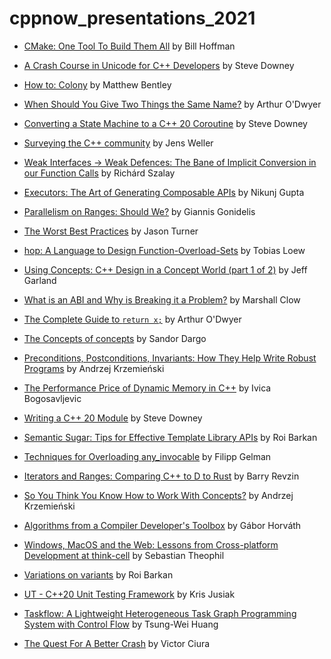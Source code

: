 # cppnow_presentations_2021

- [CMake: One Tool To Build Them All](https://github.com/boostcon/cppnow_presentations_2021/blob/main/cppnow_slides/CMake_One_Tool_To_Build_Them_All_CppNow.pdf) by Bill Hoffman
- [A Crash Course in Unicode for C++ Developers](https://github.com/boostcon/cppnow_presentations_2021/blob/main/cppnow_slides/crash_course_unicode_slides.pdf) by Steve Downey


- [How to: Colony](https://github.com/boostcon/cppnow_presentations_2021/blob/main/cppnow_slides/how_to_colony_8.odp) by Matthew Bentley
- [When Should You Give Two Things the Same Name?](https://github.com/boostcon/cppnow_presentations_2021/blob/main/cppnow_slides/2021_05_03__When_should_you_give_two_things_the_same_name_1.pdf) by Arthur O'Dwyer


- [Converting a State Machine to a C++ 20 Coroutine](https://github.com/boostcon/cppnow_presentations_2021/blob/main/cppnow_slides/convert_state_machine_coroutine_slides.pdf) by Steve Downey

- [Surveying the C++ community](https://github.com/boostcon/cppnow_presentations_2021/blob/main/cppnow_slides/cppcommunitysurveys_and_boost.pdf) by Jens Weller


- [Weak Interfaces → Weak Defences: The Bane of Implicit Conversion in our Function Calls](https://github.com/boostcon/cppnow_presentations_2021/blob/main/cppnow_slides/Richard_Szalay_Weak_Interfaces_Weak_Defences_SLIDES.pdf) by Richárd Szalay
- [Executors: The Art of Generating Composable APIs](https://github.com/boostcon/cppnow_presentations_2021/blob/main/cppnow_slides/executors_the_art_of_generating_composable_APIs.pptx) by Nikunj Gupta
- [Parallelism on Ranges: Should We?](https://github.com/boostcon/cppnow_presentations_2021/blob/main/cppnow_slides/Parallelism_on_Ranges.pptx) by Giannis Gonidelis
- [The Worst Best Practices](https://github.com/boostcon/cppnow_presentations_2021/blob/main/cppnow_slides/Jason_Turner_CNow_2021_The_Worst_Best_Practices.pdf) by Jason Turner
- [hop: A Language to Design Function-Overload-Sets](https://github.com/boostcon/cppnow_presentations_2021/blob/main/cppnow_slides/hop_slides.pdf) by Tobias Loew
- [Using Concepts: C++ Design in a Concept World (part 1 of 2)](https://github.com/boostcon/cppnow_presentations_2021/blob/main/cppnow_slides/2021cppnow_learning_concepts.pdf) by Jeff Garland
- [What is an ABI and Why is Breaking it a Problem?](https://github.com/boostcon/cppnow_presentations_2021/blob/main/cppnow_slides/what_is_an_ABI_and_why_is_breaking_it_a_problem.pdf) by Marshall Clow
- [The Complete Guide to `return x;`](https://github.com/boostcon/cppnow_presentations_2021/blob/main/cppnow_slides/2021_05_04__The_Complete_Guide_to_return_x_1.pdf) by Arthur O'Dwyer


- [The Concepts of concepts](https://github.com/boostcon/cppnow_presentations_2021/blob/main/cppnow_slides/The_Concepts_of_Concepts_CNow.pptx) by Sandor Dargo
- [Preconditions, Postconditions, Invariants: How They Help Write Robust Programs](https://github.com/boostcon/cppnow_presentations_2021/blob/main/cppnow_slides/andrzej_preconditions.pdf) by Andrzej Krzemieński
- [The Performance Price of Dynamic Memory in C++](https://github.com/boostcon/cppnow_presentations_2021/blob/main/cppnow_slides/Price_of_Dynamic_Memory_CNow2021.pdf) by Ivica Bogosavljevic


- [Writing a C++ 20 Module](https://github.com/boostcon/cppnow_presentations_2021/blob/main/cppnow_slides/modulating_a_component_slides.pdf) by Steve Downey
- [Semantic Sugar: Tips for Effective Template Library APIs](https://github.com/boostcon/cppnow_presentations_2021/blob/main/cppnow_slides/Semantic_Sugar__Tips_for_Effective_Template_Library_APIs_1.pdf) by Roi Barkan
- [Techniques for Overloading any_invocable](https://github.com/boostcon/cppnow_presentations_2021/blob/main/cppnow_slides/techniques_for_overloading_any_invocable.pdf) by Filipp Gelman

- [Iterators and Ranges: Comparing C++ to D to Rust](https://github.com/boostcon/cppnow_presentations_2021/blob/main/cppnow_slides/Iteration_Models_slides.pdf) by Barry Revzin



- [So You Think You Know How to Work With Concepts?](https://github.com/boostcon/cppnow_presentations_2021/blob/main/cppnow_slides/andrzej_concepts.pdf) by Andrzej Krzemieński

- [Algorithms from a Compiler Developer's Toolbox](https://github.com/boostcon/cppnow_presentations_2021/blob/main/cppnow_slides/CompilerAlgorithmsTalk.pdf) by Gábor Horváth
- [Windows, MacOS and the Web: Lessons from Cross-platform Development at think-cell](https://github.com/boostcon/cppnow_presentations_2021/blob/main/cppnow_slides/crossplatform_development.pdf) by Sebastian Theophil
- [Variations on variants](https://github.com/boostcon/cppnow_presentations_2021/blob/main/cppnow_slides/Variations_on_Variant.pdf) by Roi Barkan





- [UT - C++20 Unit Testing Framework](https://github.com/boostcon/cppnow_presentations_2021/blob/main/cppnow_slides/ut_cpp20_unit_testing_framework_kris_jusiak_cppnow2021.pdf) by Kris Jusiak




- [Taskflow: A Lightweight Heterogeneous Task Graph Programming System with Control Flow](https://github.com/boostcon/cppnow_presentations_2021/blob/main/cppnow_slides/taskflow_a_lightweight_heterogenous_task_graph_programming_system_with_control_flow.pdf) by Tsung-Wei Huang

- [The Quest For A Better Crash](https://github.com/boostcon/cppnow_presentations_2021/blob/main/cppnow_slides/The_Quest_For_A_Better_Crash_Victor_Ciura_C_Now_2021.pdf) by Victor Ciura
